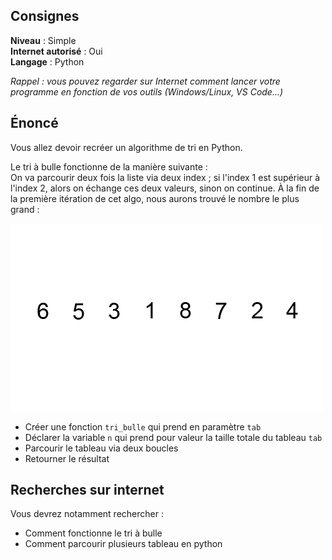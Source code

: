 ## Consignes

**Niveau** : Simple  
**Internet autorisé** : Oui  
**Langage** : Python

_Rappel : vous pouvez regarder sur Internet comment lancer votre programme en fonction de vos outils (Windows/Linux, VS Code...)_

## Énoncé

Vous allez devoir recréer un algorithme de tri en Python.

Le tri à bulle fonctionne de la manière suivante :  
On va parcourir deux fois la liste via deux index ; si l'index 1 est supérieur à l'index 2, alors on échange ces deux valeurs, sinon on continue. À la fin de la première itération de cet algo, nous aurons trouvé le nombre le plus grand :  

![Bubble-sort](Bubble-sort.gif)

- Créer une fonction `tri_bulle` qui prend en paramètre `tab`  
- Déclarer la variable `n` qui prend pour valeur la taille totale du tableau `tab`  
- Parcourir le tableau via deux boucles  
- Retourner le résultat


## Recherches sur internet

Vous devrez notamment rechercher :
- Comment fonctionne le tri à bulle
- Comment parcourir plusieurs tableau en python
